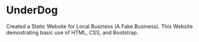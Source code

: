 # UnderDog

Created a Static Website for Local Business (A Fake Business).
This Website demostrating basic use of HTML, CSS, and Bootstrap.
